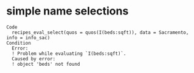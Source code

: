 # simple name selections

    Code
      recipes_eval_select(quos = quos(I(beds:sqft)), data = Sacramento, info = info_sac)
    Condition
      Error:
      ! Problem while evaluating `I(beds:sqft)`.
      Caused by error:
      ! object 'beds' not found

